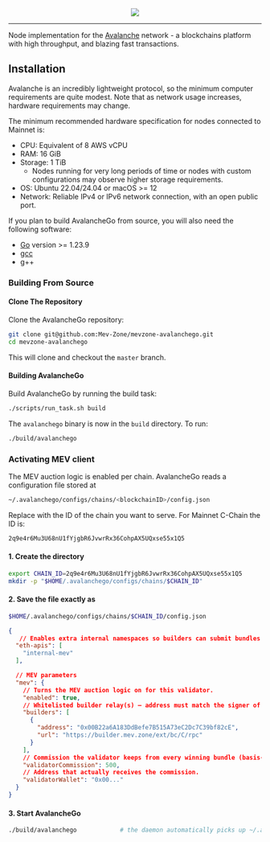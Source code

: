 <div align="center">
  <img src="resources/AvalancheLogoRed.png?raw=true">
</div>

---

Node implementation for the [Avalanche](https://avax.network) network -
a blockchains platform with high throughput, and blazing fast transactions.

## Installation

Avalanche is an incredibly lightweight protocol, so the minimum computer requirements are quite modest.
Note that as network usage increases, hardware requirements may change.

The minimum recommended hardware specification for nodes connected to Mainnet is:

- CPU: Equivalent of 8 AWS vCPU
- RAM: 16 GiB
- Storage: 1 TiB
  - Nodes running for very long periods of time or nodes with custom configurations may observe higher storage requirements.
- OS: Ubuntu 22.04/24.04 or macOS >= 12
- Network: Reliable IPv4 or IPv6 network connection, with an open public port.

If you plan to build AvalancheGo from source, you will also need the following software:

- [Go](https://golang.org/doc/install) version >= 1.23.9
- [gcc](https://gcc.gnu.org/)
- g++

### Building From Source

#### Clone The Repository

Clone the AvalancheGo repository:

```sh
git clone git@github.com:Mev-Zone/mevzone-avalanchego.git
cd mevzone-avalanchego
```

This will clone and checkout the `master` branch.

#### Building AvalancheGo

Build AvalancheGo by running the build task:

```sh
./scripts/run_task.sh build
```

The `avalanchego` binary is now in the `build` directory. To run:

```sh
./build/avalanchego
```

### Activating MEV client

The MEV auction logic is enabled per chain.
AvalancheGo reads a configuration file stored at

```sh
~/.avalanchego/configs/chains/<blockchainID>/config.json
```

Replace <blockchainID> with the ID of the chain you want to serve.
For Mainnet C-Chain the ID is:

```sh
2q9e4r6Mu3U68nU1fYjgbR6JvwrRx36CohpAX5UQxse55x1Q5
```

#### 1. Create the directory
```sh
export CHAIN_ID=2q9e4r6Mu3U68nU1fYjgbR6JvwrRx36CohpAX5UQxse55x1Q5
mkdir -p "$HOME/.avalanchego/configs/chains/$CHAIN_ID"
```

#### 2. Save the file exactly as
```sh
$HOME/.avalanchego/configs/chains/$CHAIN_ID/config.json
```
```json
{
   // Enables extra internal namespaces so builders can submit bundles over the C-Chain RPC.
  "eth-apis": [
    "internal-mev"
  ],

  // MEV parameters
  "mev": {
    // Turns the MEV auction logic on for this validator.
    "enabled": true,
    // Whitelisted builder relay(s) – address must match the signer of the bundles it relays.
    "builders": [
      {
        "address": "0x00B22a6A183DdBefe7B515A73eC2Dc7C39bf82cE",
        "url": "https://builder.mev.zone/ext/bc/C/rpc"
      }
    ],
    // Commission the validator keeps from every winning bundle (basis-points).
    "validatorCommission": 500,
    // Address that actually receives the commission.
    "validatorWallet": "0x00..."
  }
}
```

#### 3. Start AvalancheGo
```sh
./build/avalanchego            # the daemon automatically picks up ~/.avalanchego/configs/...
```
